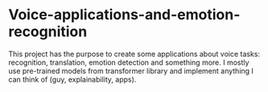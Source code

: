 # Voice-applications-and-emotion-recognition
This project has the purpose to create some applications about voice tasks: recognition, translation, emotion detection and something more. I mostly use pre-trained models from transformer library and implement anything I can think of (guy, explainability, apps).
